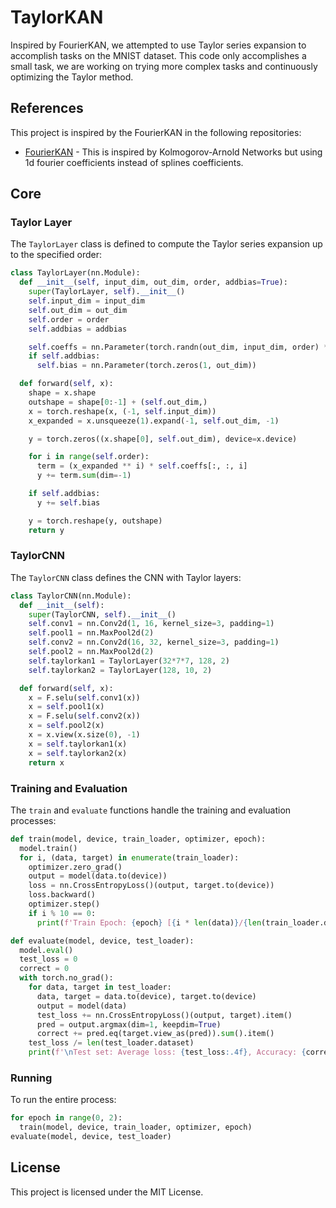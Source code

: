 
# TaylorKAN

Inspired by FourierKAN, we attempted to use Taylor series expansion to accomplish tasks on the MNIST dataset.
This code only accomplishes a small task, we are working on trying more complex tasks and continuously optimizing the Taylor method.
## References

This project is inspired by the FourierKAN in the following repositories:
- [FourierKAN](https://github.com/GistNoesis/FourierKAN) - This is inspired by Kolmogorov-Arnold Networks but using 1d fourier coefficients instead of splines coefficients.

## Core

### Taylor Layer

The `TaylorLayer` class is defined to compute the Taylor series expansion up to the specified order:

```python
class TaylorLayer(nn.Module):
  def __init__(self, input_dim, out_dim, order, addbias=True):
    super(TaylorLayer, self).__init__()
    self.input_dim = input_dim
    self.out_dim = out_dim
    self.order = order
    self.addbias = addbias

    self.coeffs = nn.Parameter(torch.randn(out_dim, input_dim, order) * 0.01)
    if self.addbias:
      self.bias = nn.Parameter(torch.zeros(1, out_dim))

  def forward(self, x):
    shape = x.shape
    outshape = shape[0:-1] + (self.out_dim,)
    x = torch.reshape(x, (-1, self.input_dim))
    x_expanded = x.unsqueeze(1).expand(-1, self.out_dim, -1)

    y = torch.zeros((x.shape[0], self.out_dim), device=x.device)

    for i in range(self.order):
      term = (x_expanded ** i) * self.coeffs[:, :, i]
      y += term.sum(dim=-1)

    if self.addbias:
      y += self.bias

    y = torch.reshape(y, outshape)
    return y
```

### TaylorCNN

The `TaylorCNN` class defines the CNN with Taylor layers:

```python
class TaylorCNN(nn.Module):
  def __init__(self):
    super(TaylorCNN, self).__init__()
    self.conv1 = nn.Conv2d(1, 16, kernel_size=3, padding=1)
    self.pool1 = nn.MaxPool2d(2)
    self.conv2 = nn.Conv2d(16, 32, kernel_size=3, padding=1)
    self.pool2 = nn.MaxPool2d(2)
    self.taylorkan1 = TaylorLayer(32*7*7, 128, 2)
    self.taylorkan2 = TaylorLayer(128, 10, 2)

  def forward(self, x):
    x = F.selu(self.conv1(x))
    x = self.pool1(x)
    x = F.selu(self.conv2(x))
    x = self.pool2(x)
    x = x.view(x.size(0), -1)
    x = self.taylorkan1(x)
    x = self.taylorkan2(x)
    return x
```

### Training and Evaluation

The `train` and `evaluate` functions handle the training and evaluation processes:

```python
def train(model, device, train_loader, optimizer, epoch):
  model.train()
  for i, (data, target) in enumerate(train_loader):
    optimizer.zero_grad()
    output = model(data.to(device))
    loss = nn.CrossEntropyLoss()(output, target.to(device))
    loss.backward()
    optimizer.step()
    if i % 10 == 0:
      print(f'Train Epoch: {epoch} [{i * len(data)}/{len(train_loader.dataset)} ({100. * i / len(train_loader):.0f}%)]\tLoss: {loss.item():.6f}')

def evaluate(model, device, test_loader):
  model.eval()
  test_loss = 0
  correct = 0
  with torch.no_grad():
    for data, target in test_loader:
      data, target = data.to(device), target.to(device)
      output = model(data)
      test_loss += nn.CrossEntropyLoss()(output, target).item()
      pred = output.argmax(dim=1, keepdim=True)
      correct += pred.eq(target.view_as(pred)).sum().item()
    test_loss /= len(test_loader.dataset)
    print(f'\nTest set: Average loss: {test_loss:.4f}, Accuracy: {correct}/{len(test_loader.dataset)} ({100. * correct / len(test_loader.dataset):.0f}%)\n')
```

### Running

To run the entire process:
```python
for epoch in range(0, 2):
  train(model, device, train_loader, optimizer, epoch)
evaluate(model, device, test_loader)
```

## License

This project is licensed under the MIT License.
